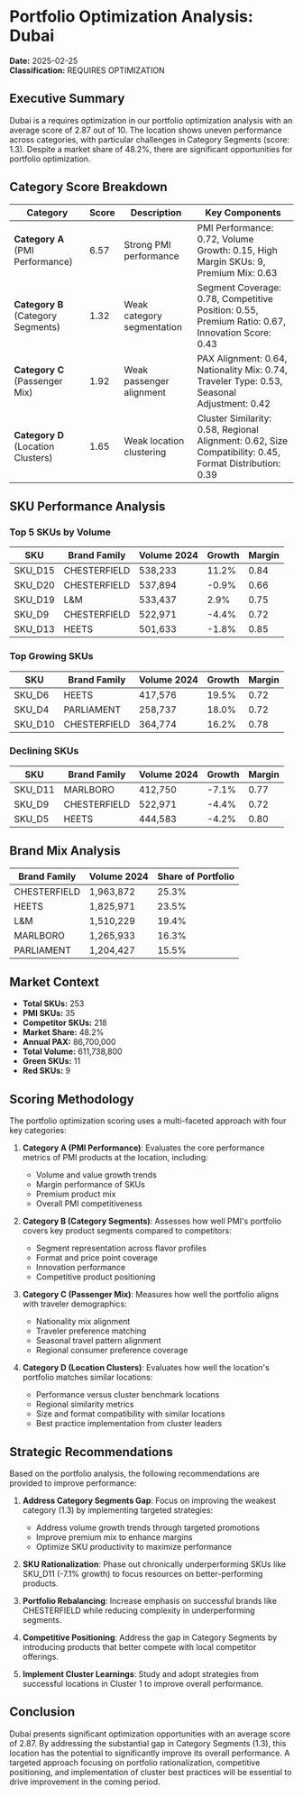 # Portfolio Optimization Analysis: Dubai
**Date:** 2025-02-25  
**Classification:** REQUIRES OPTIMIZATION  

## Executive Summary

Dubai is a requires optimization in our portfolio optimization analysis with an average score of 2.87 out of 10. The location shows uneven performance across categories, with particular challenges in Category Segments (score: 1.3). Despite a market share of 48.2%, there are significant opportunities for portfolio optimization.

## Category Score Breakdown

| Category | Score | Description | Key Components |
|----------|-------|-------------|----------------|
| **Category A** (PMI Performance) | 6.57 | Strong PMI performance | PMI Performance: 0.72, Volume Growth: 0.15, High Margin SKUs: 9, Premium Mix: 0.63 |
| **Category B** (Category Segments) | 1.32 | Weak category segmentation | Segment Coverage: 0.78, Competitive Position: 0.55, Premium Ratio: 0.67, Innovation Score: 0.43 |
| **Category C** (Passenger Mix) | 1.92 | Weak passenger alignment | PAX Alignment: 0.64, Nationality Mix: 0.74, Traveler Type: 0.53, Seasonal Adjustment: 0.42 |
| **Category D** (Location Clusters) | 1.65 | Weak location clustering | Cluster Similarity: 0.58, Regional Alignment: 0.62, Size Compatibility: 0.45, Format Distribution: 0.39 |

## SKU Performance Analysis

### Top 5 SKUs by Volume

| SKU | Brand Family | Volume 2024 | Growth | Margin |
|-----|--------------|-------------|--------|--------|
| SKU_D15 | CHESTERFIELD | 538,233 | 11.2% | 0.84 |
| SKU_D20 | CHESTERFIELD | 537,894 | -0.9% | 0.66 |
| SKU_D19 | L&M | 533,437 | 2.9% | 0.75 |
| SKU_D9 | CHESTERFIELD | 522,971 | -4.4% | 0.72 |
| SKU_D13 | HEETS | 501,633 | -1.8% | 0.85 |

### Top Growing SKUs

| SKU | Brand Family | Volume 2024 | Growth | Margin |
|-----|--------------|-------------|--------|--------|
| SKU_D6 | HEETS | 417,576 | 19.5% | 0.72 |
| SKU_D4 | PARLIAMENT | 258,737 | 18.0% | 0.72 |
| SKU_D10 | CHESTERFIELD | 364,774 | 16.2% | 0.78 |

### Declining SKUs

| SKU | Brand Family | Volume 2024 | Growth | Margin |
|-----|--------------|-------------|--------|--------|
| SKU_D11 | MARLBORO | 412,750 | -7.1% | 0.77 |
| SKU_D9 | CHESTERFIELD | 522,971 | -4.4% | 0.72 |
| SKU_D5 | HEETS | 444,583 | -4.2% | 0.80 |

## Brand Mix Analysis

| Brand Family | Volume 2024 | Share of Portfolio |
|--------------|-------------|--------------------|
| CHESTERFIELD | 1,963,872 | 25.3% |
| HEETS | 1,825,971 | 23.5% |
| L&M | 1,510,229 | 19.4% |
| MARLBORO | 1,265,933 | 16.3% |
| PARLIAMENT | 1,204,427 | 15.5% |

## Market Context

* **Total SKUs:** 253
* **PMI SKUs:** 35
* **Competitor SKUs:** 218
* **Market Share:** 48.2%
* **Annual PAX:** 86,700,000
* **Total Volume:** 611,738,800
* **Green SKUs:** 11
* **Red SKUs:** 9

## Scoring Methodology

The portfolio optimization scoring uses a multi-faceted approach with four key categories:

1. **Category A (PMI Performance)**: Evaluates the core performance metrics of PMI products at the location, including:
   - Volume and value growth trends
   - Margin performance of SKUs
   - Premium product mix
   - Overall PMI competitiveness

2. **Category B (Category Segments)**: Assesses how well PMI's portfolio covers key product segments compared to competitors:
   - Segment representation across flavor profiles
   - Format and price point coverage
   - Innovation performance
   - Competitive product positioning

3. **Category C (Passenger Mix)**: Measures how well the portfolio aligns with traveler demographics:
   - Nationality mix alignment
   - Traveler preference matching
   - Seasonal travel pattern alignment
   - Regional consumer preference coverage

4. **Category D (Location Clusters)**: Evaluates how well the location's portfolio matches similar locations:
   - Performance versus cluster benchmark locations
   - Regional similarity metrics
   - Size and format compatibility with similar locations
   - Best practice implementation from cluster leaders

## Strategic Recommendations

Based on the portfolio analysis, the following recommendations are provided to improve performance:

1. **Address Category Segments Gap**: Focus on improving the weakest category (1.3) by implementing targeted strategies:
   - Address volume growth trends through targeted promotions
   - Improve premium mix to enhance margins
   - Optimize SKU productivity to maximize performance

2. **SKU Rationalization**: Phase out chronically underperforming SKUs like SKU_D11 (-7.1% growth) to focus resources on better-performing products.

3. **Portfolio Rebalancing**: Increase emphasis on successful brands like CHESTERFIELD while reducing complexity in underperforming segments.

4. **Competitive Positioning**: Address the gap in Category Segments by introducing products that better compete with local competitor offerings.

5. **Implement Cluster Learnings**: Study and adopt strategies from successful locations in Cluster 1 to improve overall performance.

## Conclusion

Dubai presents significant optimization opportunities with an average score of 2.87. By addressing the substantial gap in Category Segments (1.3), this location has the potential to significantly improve its overall performance. A targeted approach focusing on portfolio rationalization, competitive positioning, and implementation of cluster best practices will be essential to drive improvement in the coming period.
